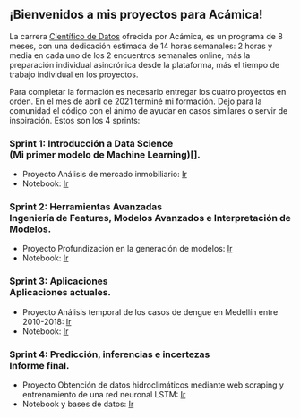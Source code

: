 ## ¡Bienvenidos a mis proyectos para Acámica!

La carrera [Científico de Datos](https://acamica.cdn.prismic.io/acamica/3d9d15e7-a70a-4308-a14c-28d55ad8fa58_Plan+de+estudios_Data+Science_2021.pdf) ofrecida por Acámica, es un programa de 8 meses, con una dedicación estimada de 14 horas semanales: 2 horas y media en cada uno de los 2 encuentros semanales online, más la preparación individual asincrónica desde la plataforma, más el tiempo de trabajo individual en los proyectos.

Para completar la formación es necesario entregar los cuatro proyectos en orden. En el mes de abril de 2021 terminé mi formación. Dejo para la comunidad el código con el ánimo de ayudar en casos similares o servir de inspiración. Estos son los 4 sprints:

### Sprint 1: Introducción a Data Science<br>(Mi primer modelo de Machine Learning)[].

  * Proyecto Análisis de mercado inmobiliario: [Ir](https://dsernag.github.io/Data_Science_Acamica/proyecto1/DS_Proyecto_01_dsernag.html)
  * Notebook: [Ir](https://github.com/dsernag/Data_Science_Acamica/tree/main/Proyecto_01)

### Sprint 2: Herramientas Avanzadas<br>Ingeniería de Features, Modelos Avanzados e Interpretación de Modelos.

  * Proyecto Profundización en la generación de modelos: [Ir](https://dsernag.github.io/Data_Science_Acamica/proyecto2/DS_Proyecto_02_dsernag.html)
  * Notebook: [Ir](https://github.com/dsernag/Data_Science_Acamica/tree/main/Proyecto_02)
  
### Sprint 3: Aplicaciones<br>Aplicaciones actuales.

  * Proyecto Análisis temporal de los casos de dengue en Medellín entre 2010-2018: [Ir](https://dsernag.github.io/Data_Science_Acamica/proyecto3/DS_Proyecto_03_dsernag.html)
  * Notebook: [Ir](https://github.com/dsernag/Data_Science_Acamica/tree/main/Proyecto_03)

### Sprint 4: Predicción, inferencias e incertezas<br>Informe final.

  * Proyecto Obtención de datos hidroclimáticos mediante web scraping y<br>entrenamiento de una red neuronal LSTM: [Ir](https://dsernag.github.io/Data_Science_Acamica/proyectofinal/DS_Proyecto_04_dsernag.html)
  * Notebook y bases de datos: [Ir](https://github.com/dsernag/Data_Science_Acamica/tree/main/Proyecto_04)
